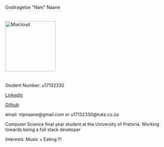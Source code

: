 

<p> Godiragetse "Nani" Naane</p>

<img alt="Mixcloud" src="https://thumbnailer.mixcloud.com/unsafe/160x160/profile/c/5/6/6/0b7f-e6f2-46ee-805f-fcd8f1beeb8e" style="width: 160px; height: 160px; margin: 22.15px 0px;">
<p> Student Number: u17132330</p>
<p><a href="https://linkedin.com/in/godiragetse-naane-9b9a8417a" target="_blank">LinkedIn</a></p>
<p><a href="https://github.com/nanitight" target="_blank"> Github</a></p>
<p>email: ntpnaane@gmail.com or u17132330@tuks.co.za</p>
<p>Computer Science final year student at the University of Pretoria.
  Working towards being a full stack developer </p>
<p>Interests: Music + Eating !!!</p>
